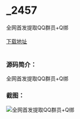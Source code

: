 # _2457
全网首发提取QQ群员+Q绑
<br/></br>
[下载地址](https://www.uuid2.com/2457.html "下载地址")
<br/></br>
<h3>源码简介：</h3>
<p>全网首发提取QQ群员+Q绑<p>
<h3>截图：</h3>
<img src="https://www.uuid2.com/wp-content/uploads/img/202108/bb6d85d398.jpg" alt="全网首发提取QQ群员+Q绑">
